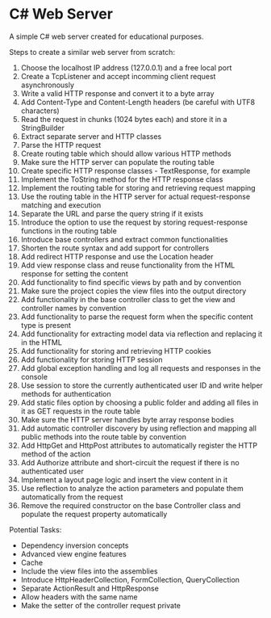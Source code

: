 # C# Web Server

A simple C# web server created for educational purposes.

Steps to create a similar web server from scratch:

1. Choose the localhost IP address (127.0.0.1) and a free local port
2. Create a TcpListener and accept incomming client request asynchronously 
3. Write a valid HTTP response and convert it to a byte array
4. Add Content-Type and Content-Length headers (be careful with UTF8 characters)
5. Read the request in chunks (1024 bytes each) and store it in a StringBuilder
6. Extract separate server and HTTP classes
7. Parse the HTTP request
8. Create routing table which should allow various HTTP methods
9. Make sure the HTTP server can populate the routing table
10. Create specific HTTP response classes - TextResponse, for example
11. Implement the ToString method for the HTTP response class
12. Implement the routing table for storing and retrieving request mapping
13. Use the routing table in the HTTP server for actual request-response matching and execution
14. Separate the URL and parse the query string if it exists
15. Introduce the option to use the request by storing request-response functions in the routing table
16. Introduce base controllers and extract common functionalities
17. Shorten the route syntax and add support for controllers
18. Add redirect HTTP response and use the Location header
19. Add view response class and reuse functionality from the HTML response for setting the content
20. Add functionality to find specific views by path and by convention
21. Make sure the project copies the view files into the output directory
22. Add functionality in the base controller class to get the view and controller names by convention
23. Add functionality to parse the request form when the specific content type is present
24. Add functionality for extracting model data via reflection and replacing it in the HTML
25. Add functionality for storing and retrieving HTTP cookies
26. Add functionality for storing HTTP session
27. Add global exception handling and log all requests and responses in the console
28. Use session to store the currently authenticated user ID and write helper methods for authentication
29. Add static files option by choosing a public folder and adding all files in it as GET requests in the route table
30. Make sure the HTTP server handles byte array response bodies
31. Add automatic controller discovery by using reflection and mapping all public methods into the route table by convention
32. Add HttpGet and HttpPost attributes to automatically register the HTTP method of the action
33. Add Authorize attribute and short-circuit the request if there is no authenticated user
34. Implement a layout page logic and insert the view content in it
35. Use reflection to analyze the action parameters and populate them automatically from the request
36. Remove the required constructor on the base Controller class and populate the request property automatically

Potential Tasks:
- Dependency inversion concepts
- Advanced view engine features
- Cache
- Include the view files into the assemblies
- Introduce HttpHeaderCollection, FormCollection, QueryCollection
- Separate ActionResult and HttpResponse
- Allow headers with the same name
- Make the setter of the controller request private